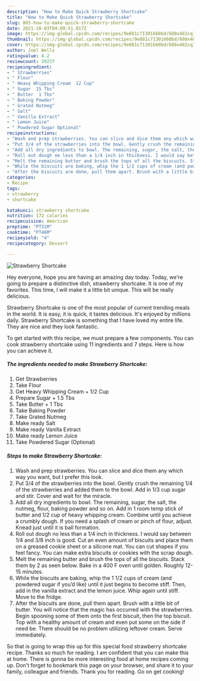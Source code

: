 ```yaml
---
description: "How to Make Quick Strawberry Shortcake"
title: "How to Make Quick Strawberry Shortcake"
slug: 865-how-to-make-quick-strawberry-shortcake
date: 2021-10-03T04:09:51.017Z
image: https://img-global.cpcdn.com/recipes/9e881c71301660bd/680x482cq70/strawberry-shortcake-recipe-main-photo.jpg
thumbnail: https://img-global.cpcdn.com/recipes/9e881c71301660bd/680x482cq70/strawberry-shortcake-recipe-main-photo.jpg
cover: https://img-global.cpcdn.com/recipes/9e881c71301660bd/680x482cq70/strawberry-shortcake-recipe-main-photo.jpg
author: Joel Wells
ratingvalue: 4.2
reviewcount: 39237
recipeingredient:
- " Strawberries"
- " Flour"
- " Heavy Whipping Cream  12 Cup"
- " Sugar  15 Tbs"
- " Butter  1 Tbs"
- " Baking Powder"
- " Grated Nutmeg"
- " Salt"
- " Vanilla Extract"
- " Lemon Juice"
- " Powdered Sugar Optional"
recipeinstructions:
- "Wash and prep strawberries. You can slice and dice them any which way you want, but I prefer this look."
- "Put 3/4 of the strawberries into the bowl. Gently crush the remaining 1/4 of the strawberries and added them to the bowl. Add in 1/3 cup sugar and stir. Cover and wait for the miracle."
- "Add all dry ingredients to bowl. The remaining, sugar, the salt, the nutmeg, flour, baking powder and so on. Add in 1 room temp stick of butter and 1/2 cup of heavy whipping cream. Combine until you achieve a crumbly dough. If you need a splash of cream or pinch of flour, adjust. Knead just until it is ball formation."
- "Roll out dough no less than a 1/4 inch in thickness. I would say between 1/4 and 3/8 inch is good. Cut an even amount of biscuits and place them on a greased cookie sheet or a silicone mat. You can cut shapes if you feel fancy. You can make extra biscuits or cookies with the scrap dough."
- "Melt the remaining butter and brush the tops of all the biscuits. Stack them by 2 as seen below. Bake in a 400 F oven until golden. Roughly 12-15 minutes."
- "While the biscuits are baking, whip the 1 1/2 cups of cream (and powdered sugar if you’d like) until it just begins to become stiff. Then, add in the vanilla extract and the lemon juice. Whip again until stiff. Move to the fridge."
- "After the biscuits are done, pull them apart. Brush with a little bit of butter. You will notice that the magic has occurred with the strawberries. Begin spooning some of them onto the first biscuit, then the top biscuit. Top with a healthy amount of cream and even put some on the side if need be. There should be no problem utilizing leftover cream. Serve immediately."
categories:
- Recipe
tags:
- strawberry
- shortcake

katakunci: strawberry shortcake 
nutrition: 172 calories
recipecuisine: American
preptime: "PT31M"
cooktime: "PT46M"
recipeyield: "4"
recipecategory: Dessert

---
```



![Strawberry Shortcake](https://img-global.cpcdn.com/recipes/9e881c71301660bd/680x482cq70/strawberry-shortcake-recipe-main-photo.jpg)

Hey everyone, hope you are having an amazing day today. Today, we're going to prepare a distinctive dish, strawberry shortcake. It is one of my favorites. This time, I will make it a little bit unique. This will be really delicious.



Strawberry Shortcake is one of the most popular of current trending meals in the world. It is easy, it is quick, it tastes delicious. It's enjoyed by millions daily. Strawberry Shortcake is something that I have loved my entire life. They are nice and they look fantastic.


To get started with this recipe, we must prepare a few components. You can cook strawberry shortcake using 11 ingredients and 7 steps. Here is how you can achieve it.

<!--inarticleads1-->

##### The ingredients needed to make Strawberry Shortcake:

1. Get  Strawberries
1. Take  Flour
1. Get  Heavy Whipping Cream + 1/2 Cup
1. Prepare  Sugar + 1.5 Tbs
1. Take  Butter + 1 Tbs
1. Take  Baking Powder
1. Take  Grated Nutmeg
1. Make ready  Salt
1. Make ready  Vanilla Extract
1. Make ready  Lemon Juice
1. Take  Powdered Sugar (Optional)




<!--inarticleads2-->

##### Steps to make Strawberry Shortcake:

1. Wash and prep strawberries. You can slice and dice them any which way you want, but I prefer this look.
1. Put 3/4 of the strawberries into the bowl. Gently crush the remaining 1/4 of the strawberries and added them to the bowl. Add in 1/3 cup sugar and stir. Cover and wait for the miracle.
1. Add all dry ingredients to bowl. The remaining, sugar, the salt, the nutmeg, flour, baking powder and so on. Add in 1 room temp stick of butter and 1/2 cup of heavy whipping cream. Combine until you achieve a crumbly dough. If you need a splash of cream or pinch of flour, adjust. Knead just until it is ball formation.
1. Roll out dough no less than a 1/4 inch in thickness. I would say between 1/4 and 3/8 inch is good. Cut an even amount of biscuits and place them on a greased cookie sheet or a silicone mat. You can cut shapes if you feel fancy. You can make extra biscuits or cookies with the scrap dough.
1. Melt the remaining butter and brush the tops of all the biscuits. Stack them by 2 as seen below. Bake in a 400 F oven until golden. Roughly 12-15 minutes.
1. While the biscuits are baking, whip the 1 1/2 cups of cream (and powdered sugar if you’d like) until it just begins to become stiff. Then, add in the vanilla extract and the lemon juice. Whip again until stiff. Move to the fridge.
1. After the biscuits are done, pull them apart. Brush with a little bit of butter. You will notice that the magic has occurred with the strawberries. Begin spooning some of them onto the first biscuit, then the top biscuit. Top with a healthy amount of cream and even put some on the side if need be. There should be no problem utilizing leftover cream. Serve immediately.




So that is going to wrap this up for this special food strawberry shortcake recipe. Thanks so much for reading. I am confident that you can make this at home. There is gonna be more interesting food at home recipes coming up. Don't forget to bookmark this page on your browser, and share it to your family, colleague and friends. Thank you for reading. Go on get cooking!
